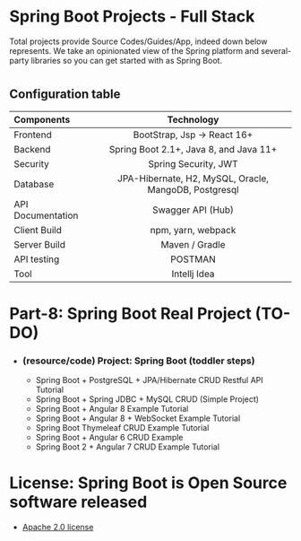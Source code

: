 #                                           Spring Boot Projects - Full Stack
   Total projects provide Source Codes/Guides/App, indeed down below represents. We take an opinionated view of the Spring platform and several-party libraries so you can get started with as Spring Boot.
   
#  
## Configuration table
  
   | Components  | Technology  | 
   | :---        |    :----:   |   
   | Frontend  | BootStrap, Jsp -> React 16+  | 
   | Backend   | Spring Boot 2.1+, Java 8, and Java 11+ |
   | Security |  Spring Security, JWT|
   | Database | JPA-Hibernate, H2, MySQL, Oracle, MangoDB, Postgresql|
   | API Documentation	| Swagger API (Hub)|
   | Client Build | npm, yarn, webpack|
   | Server Build| Maven / Gradle|
   | API testing| POSTMAN|
   | Tool | Intellj Idea|



# Part-8: Spring Boot Real Project (TO-DO)
  * ### (resource/code) Project: Spring Boot  (toddler steps) 

     * Spring Boot + PostgreSQL + JPA/Hibernate CRUD Restful API Tutorial
     * Spring Boot + Spring JDBC + MySQL CRUD (Simple Project) 
     * Spring Boot + Angular 8 Example Tutorial
     * Spring Boot + Angular 8 + WebSocket Example Tutorial
     * Spring Boot Thymeleaf CRUD Example Tutorial
     * Spring Boot + Angular 6 CRUD Example
     * Spring Boot 2 + Angular 7 CRUD Example Tutorial
  
# License: Spring Boot is Open Source software released 
  * [ Apache 2.0 license ](http://www.apache.org/licenses/LICENSE-2.0.html)
  
#   
